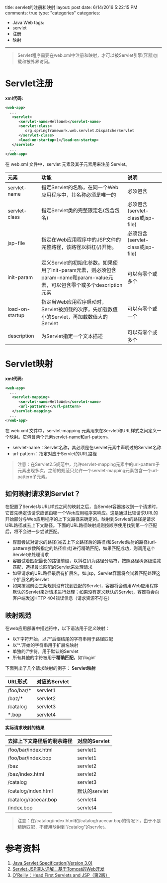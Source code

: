 title: servlet的注册和映射
layout: post
date: 6/14/2016 5:22:15 PM   
comments: true
type: "categories"
categories: 
- Java Web
tags: 
- servlet
- 注册
- 映射

---

> Servlet程序需要在web.xml中注册和映射，才可以被Servlet引擎(容器)加载和被外界访问。

# Servlet注册
**xml代码:**
```xml
<web-app>  
  ...  
   <servlet>
      <servlet-name>HelloWeb</servlet-name>
      <servlet-class>
         org.springframework.web.servlet.DispatcherServlet
      </servlet-class>
      <load-on-startup>1</load-on-startup>
   </servlet>  
  ...  
</web-app>
```

<!--more-->

在 web.xml 文件中，servlet 元素及其子元素用来注册 Servlet。

|元素|功能|说明|
|:--|:--|:--|
|servlet-name|指定Servlet的名称，在同一个Web应用程序中，其名称必须是唯一的|必须包含|
|servlet-class|指定Servlet类的完整限定名(包含包名)|必须包含(servlet-class或jsp-file)|
|jsp-file|指定在Web应用程序中的JSP文件的完整路径，该路径以斜杠(/)开始。|必须包含(servlet-class或jsp-file)|
|init-param|定义Servlet的初始化参数。如果使用了init-param元素，则必须包含param-name和param-value元素，可以包含零个或多个description元素|可以有零个或多个|
|load-on-startup|指定当Web应用程序启动时，Servlet被加载的次序，先加载数值小的Servlet，再加载数值大的Servlet|可以有零个或一个|
|description|为Servlet指定一个文本描述|可以有零个或多个|

# Servlet映射
**xml代码:**
```xml
<web-app>  
  ...  
   <servlet-mapping>
      <servlet-name>HelloWeb</servlet-name>
      <url-pattern>/</url-pattern>
   </servlet-mapping>
  ...  
</web-app>
```
在 web.xml 文件中，servlet-mapping 元素用来在Servlet和URL样式之间定义一个映射。它包含两个元素servlet-name和url-pattern。
- servlet-name：Servlet名称，其必须是在servlet元素中声明过的Servlet名称
- url-pattern：指定对应于Servlet的URL路径

> 注意：在Servlet2.5规范中，允许servlet-mapping元素中的url-pattern子元素出现多次，之前的规范只允许一个servlet-mapping元素包含一个url-pattern子元素。

## 如何映射请求到Servlet？
在配置了Servlet与URL样式之间的映射之后，当Servlet容器接收到一个请求时，它首先确定该请求应该由哪一个Web应用程序来响应。这是通过比较请求URL的开始部分与Web应用程序的上下文路径来确定的。映射到Servlet的路径是请求URL路径减去上下文路径。下面的URL路径映射规则按顺序使用找到第一个匹配后，将不会进一步尝试匹配。
- 容器尝试对请求的路径(减去上下文路径后的路径)和Servlet映射的路径(url-pattern参数所指定的路径样式)进行精确匹配，如果匹配成功，则调用这个Servlet来处理请求
- 容器试着匹配最长的路径前缀，以斜杠(/)为路径分隔符，按照路径树逐级递减匹配，选择最长匹配的Servlet来处理请求
- 如果请求的URL路径最后有扩展名，如.jsp，Servlet容器将会试着匹配处理这个扩展名的Servlet
- 如果按照前面三条规则没有找到匹配的Servlet，容器将会调用Web应用程序默认的Servlet来对请求进行处理；如果没有定义默认的Servlet，容器将会向客户端发送HTTP 404错误信息（请求资源不存在）

## 映射规范
在web应用部署中描述符中，以下语法用于定义映射：
- 以‘/’字符开始，以‘/*’后缀结尾的字符串用于路径匹配
- 以‘*.’开始的字符串用于扩展名映射
- 单独的‘/’字符，用于默认的Servlet
- 所有其他的字符被用于**精确匹配**，如‘/login’

下面列出了几个请求映射的例子：
**Servlet映射**

|URL形式|对应的Servlet|
|:--|:--|
|/foo/bar/*|servlet1|
|/baz/*|servlet2|
|/catalog|servlet3|
|*.bop|servlet4|

**实际请求映射的结果**

|去掉上下文路径后的剩余路径|对应的Servlet|
|:--|:--|
|/foo/bar/index.html|servlet1|
|/foo/bar/index.bop|servlet1|
|/baz|servlet2|
|/baz/index.html|servlet2|
|/catalog|servlet3|
|/catalog/index.html|默认的servlet|
|/catalog/racecar.bop|servlet4|
|/index.bop|servlet4|

> 注意：在/catalog/index.html和/catalog/racecar.bop的情况下，由于不是精确匹配，不使用映射到“/catalog”的servlet。

# 参考资料
1. [Java Servlet Specification(Version 3.0)](http://download.oracle.com/otn-pub/jcp/servlet-3.0-fr-eval-oth-JSpec/servlet-3_0-final-spec.pdf?AuthParam=1465962194_b465e14b8f728b101b62101288a7e652)
2. [Servlet JSP深入详解：基于Tomcat的Web开发](http://item.jd.com/10066883.html)
3. [O'Reilly：Head First Servlets and JSP（第2版）](http://item.jd.com/10480831.html)